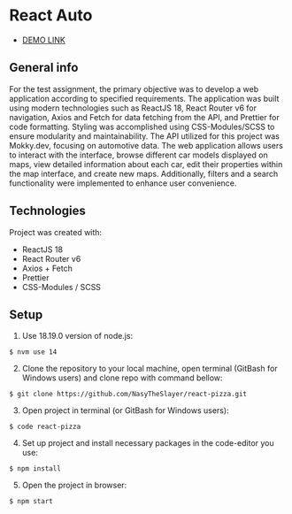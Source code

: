 # React Auto

- [DEMO LINK](nasytheslayer.github.io/react-pizza/)

## General info
For the test assignment, the primary objective was to develop a web application according to specified requirements. The application was built using modern technologies such as ReactJS 18, React Router v6 for navigation, Axios and Fetch for data fetching from the API, and Prettier for code formatting. Styling was accomplished using CSS-Modules/SCSS to ensure modularity and maintainability.
The API utilized for this project was Mokky.dev, focusing on automotive data. The web application allows users to interact with the interface, browse different car models displayed on maps, view detailed information about each car, edit their properties within the map interface, and create new maps. Additionally, filters and a search functionality were implemented to enhance user convenience.

## Technologies
Project was created with:
- ReactJS 18
- React Router v6
- Axios + Fetch
- Prettier
- CSS-Modules / SCSS 

## Setup
1. Use 18.19.0 version of node.js:
```
$ nvm use 14
```

2. Clone the repository to your local machine, open terminal (GitBash for Windows users) and clone repo with command bellow:
```
$ git clone https://github.com/NasyTheSlayer/react-pizza.git
```

3. Open project in terminal (or GitBash for Windows users):
```
$ code react-pizza
```

4. Set up project and install necessary packages in the code-editor you use:
```
$ npm install
```

5. Open the project in browser:
```
$ npm start
```
